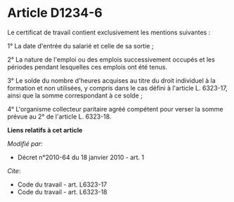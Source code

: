 # Article D1234-6

Le certificat de travail contient exclusivement les mentions suivantes : 

1° La date d'entrée du salarié et celle de sa sortie ; 

2° La nature de l'emploi ou des emplois successivement occupés et les périodes pendant lesquelles ces emplois ont été tenus. 

3° Le solde du nombre d'heures acquises au titre du droit individuel à la formation et non utilisées, y compris dans le cas
défini à l'article L. 6323-17, ainsi que la somme correspondant à ce solde ; 

4° L'organisme collecteur paritaire agréé compétent pour verser la somme prévue au 2° de l'article L. 6323-18.

**Liens relatifs à cet article**

_Modifié par_:

  - Décret n°2010-64 du 18 janvier 2010 - art. 1

_Cite_:

  - Code du travail - art. L6323-17
  - Code du travail - art. L6323-18
